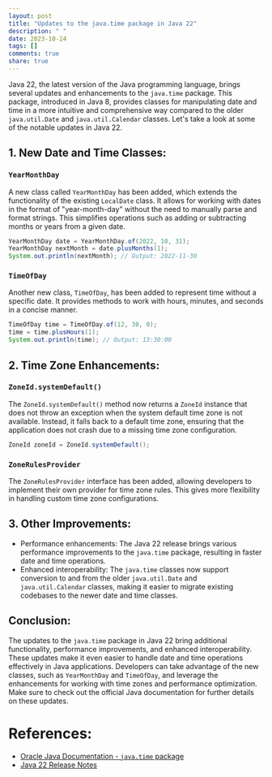 ```yaml
---
layout: post
title: "Updates to the java.time package in Java 22"
description: " "
date: 2023-10-24
tags: []
comments: true
share: true
---
```


Java 22, the latest version of the Java programming language, brings several updates and enhancements to the `java.time` package. This package, introduced in Java 8, provides classes for manipulating date and time in a more intuitive and comprehensive way compared to the older `java.util.Date` and `java.util.Calendar` classes. Let's take a look at some of the notable updates in Java 22.

## 1. New Date and Time Classes:

### `YearMonthDay`
A new class called `YearMonthDay` has been added, which extends the functionality of the existing `LocalDate` class. It allows for working with dates in the format of "year-month-day" without the need to manually parse and format strings. This simplifies operations such as adding or subtracting months or years from a given date.

```java
YearMonthDay date = YearMonthDay.of(2022, 10, 31);
YearMonthDay nextMonth = date.plusMonths(1);
System.out.println(nextMonth); // Output: 2022-11-30
```

### `TimeOfDay`
Another new class, `TimeOfDay`, has been added to represent time without a specific date. It provides methods to work with hours, minutes, and seconds in a concise manner.

```java
TimeOfDay time = TimeOfDay.of(12, 30, 0);
time = time.plusHours(1);
System.out.println(time); // Output: 13:30:00
```

## 2. Time Zone Enhancements:

### `ZoneId.systemDefault()`
The `ZoneId.systemDefault()` method now returns a `ZoneId` instance that does not throw an exception when the system default time zone is not available. Instead, it falls back to a default time zone, ensuring that the application does not crash due to a missing time zone configuration.

```java
ZoneId zoneId = ZoneId.systemDefault();
```

### `ZoneRulesProvider`
The `ZoneRulesProvider` interface has been added, allowing developers to implement their own provider for time zone rules. This gives more flexibility in handling custom time zone configurations.

## 3. Other Improvements:
- Performance enhancements: The Java 22 release brings various performance improvements to the `java.time` package, resulting in faster date and time operations.
- Enhanced interoperability: The `java.time` classes now support conversion to and from the older `java.util.Date` and `java.util.Calendar` classes, making it easier to migrate existing codebases to the newer date and time classes.

## Conclusion:
The updates to the `java.time` package in Java 22 bring additional functionality, performance improvements, and enhanced interoperability. These updates make it even easier to handle date and time operations effectively in Java applications. Developers can take advantage of the new classes, such as `YearMonthDay` and `TimeOfDay`, and leverage the enhancements for working with time zones and performance optimization. Make sure to check out the official Java documentation for further details on these updates.

# References:
- [Oracle Java Documentation - `java.time` package](https://docs.oracle.com/en/java/javase/17/docs/api/java.base/java/time/package-summary.html)
- [Java 22 Release Notes](https://jdk.java.net/22/release-notes)